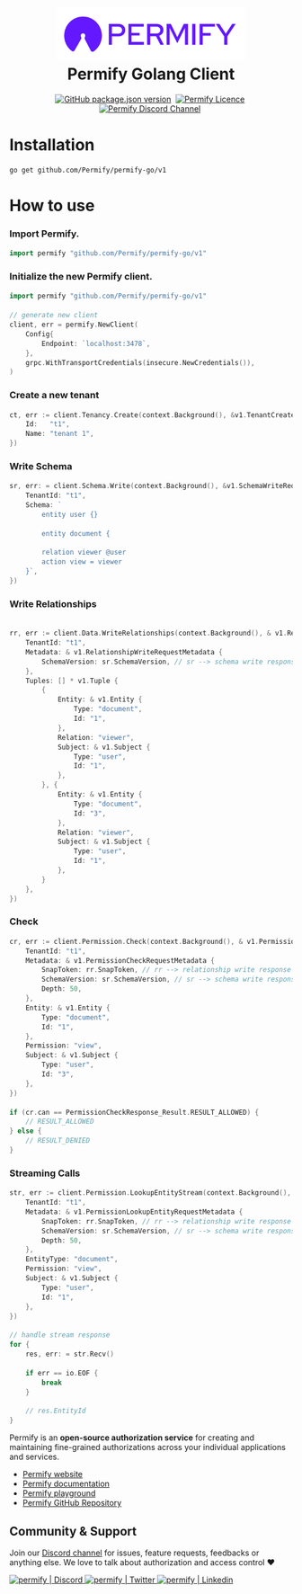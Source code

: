 <h1 align="center">
    <img src="https://raw.githubusercontent.com/Permify/permify/master/assets/permify-logo.svg" alt="Permify logo" width="336px" /><br />
    Permify Golang Client
</h1>

<p align="center">
    <a href="https://github.com/Permify/permify" target="_blank"><img src="https://img.shields.io/github/package-json/v/permify/permify-node?style=for-the-badge" alt="GitHub package.json version" /></a>&nbsp;
    <a href="https://github.com/Permify/permify" target="_blank"><img src="https://img.shields.io/github/license/Permify/permify?style=for-the-badge" alt="Permify Licence" /></a>&nbsp;
    <a href="https://discord.gg/MJbUjwskdH" target="_blank"><img src="https://img.shields.io/discord/950799928047833088?style=for-the-badge&logo=discord&label=DISCORD" alt="Permify Discord Channel" /></a>&nbsp;
</p>

# Installation

```shell
go get github.com/Permify/permify-go/v1
```

# How to use

### Import Permify.

```go
import permify "github.com/Permify/permify-go/v1"
```

### Initialize the new Permify client.

```go
import permify "github.com/Permify/permify-go/v1"

// generate new client
client, err = permify.NewClient(
    Config{
	    Endpoint: `localhost:3478`,
    },
    grpc.WithTransportCredentials(insecure.NewCredentials()),
)
```

### Create a new tenant

```go
ct, err := client.Tenancy.Create(context.Background(), &v1.TenantCreateRequest{
    Id:   "t1",
    Name: "tenant 1",
})
```

### Write Schema

```go
sr, err: = client.Schema.Write(context.Background(), &v1.SchemaWriteRequest {
    TenantId: "t1",
    Schema: `
        entity user {}
            
        entity document {
    
        relation viewer @user
        action view = viewer
    }`,
})
```

### Write Relationships

```go

rr, err := client.Data.WriteRelationships(context.Background(), & v1.RelationshipWriteRequest {
    TenantId: "t1",
    Metadata: & v1.RelationshipWriteRequestMetadata {
        SchemaVersion: sr.SchemaVersion, // sr --> schema write response
    },
    Tuples: [] * v1.Tuple {
        {
            Entity: & v1.Entity {
                Type: "document",
                Id: "1",
            },
            Relation: "viewer",
            Subject: & v1.Subject {
                Type: "user",
                Id: "1",
            },
        }, {
            Entity: & v1.Entity {
                Type: "document",
                Id: "3",
            },
            Relation: "viewer",
            Subject: & v1.Subject {
                Type: "user",
                Id: "1",
            },
        }
    },
})
```

### Check

```go
cr, err := client.Permission.Check(context.Background(), & v1.PermissionCheckRequest {
    TenantId: "t1",
	Metadata: & v1.PermissionCheckRequestMetadata {
        SnapToken: rr.SnapToken, // rr --> relationship write response
        SchemaVersion: sr.SchemaVersion, // sr --> schema write response
        Depth: 50,
    },
    Entity: & v1.Entity {
        Type: "document",
        Id: "1",
    },
    Permission: "view",
    Subject: & v1.Subject {
        Type: "user",
        Id: "3",
    },
})

if (cr.can == PermissionCheckResponse_Result.RESULT_ALLOWED) {
    // RESULT_ALLOWED
} else {
    // RESULT_DENIED
}
```

### Streaming Calls

```go
str, err := client.Permission.LookupEntityStream(context.Background(), & v1.PermissionLookupEntityRequest {
    TenantId: "t1",
	Metadata: & v1.PermissionLookupEntityRequestMetadata {
        SnapToken: rr.SnapToken, // rr --> relationship write response
        SchemaVersion: sr.SchemaVersion, // sr --> schema write response
        Depth: 50,
    },
    EntityType: "document",
    Permission: "view",
    Subject: & v1.Subject {
        Type: "user",
        Id: "1",
    },
})

// handle stream response
for {
    res, err: = str.Recv()

    if err == io.EOF {
        break
    }

    // res.EntityId
}
```

Permify is an **open-source authorization service** for creating and maintaining fine-grained authorizations across your individual applications and services.

* [Permify website](https://permify.co)
* [Permify documentation](https://docs.permify.co/docs/)
* [Permify playground](https://play.permify.co)
* [Permify GitHub Repository](https://github.com/Permify/permify)

## Community & Support

Join our [Discord channel](https://discord.gg/MJbUjwskdH) for issues, feature requests, feedbacks or anything else. We love to talk about authorization and access control :heart:

<p align="left">
<a href="https://discord.gg/MJbUjwskdH">
 <img height="70px" width="70px" alt="permify | Discord" src="https://user-images.githubusercontent.com/39353278/187209316-3d01a799-c51b-4eaa-8f52-168047078a14.png" />
</a>
<a href="https://twitter.com/GetPermify">
  <img height="70px" width="70px" alt="permify | Twitter" src="https://user-images.githubusercontent.com/39353278/187209323-23f14261-d406-420d-80eb-1aa707a71043.png"/>
</a>
<a href="https://www.linkedin.com/company/permifyco">
  <img height="70px" width="70px" alt="permify | Linkedin" src="https://user-images.githubusercontent.com/39353278/187209321-03293a24-6f63-4321-b362-b0fc89fdd879.png" />
</a>
</p>
